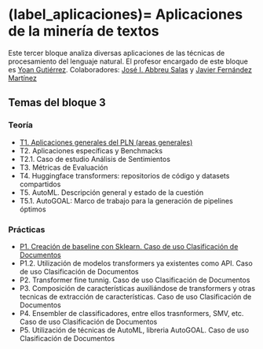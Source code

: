 
(label_aplicaciones)=
Aplicaciones de la minería de textos
====================================

Este tercer bloque analiza diversas aplicaciones de las técnicas de procesamiento del lenguaje natural. El profesor encargado de este bloque es [Yoan Gutiérrez][yoan url]. Colaboradores: [José I. Abbreu Salas][abreu url]  y [Javier Fernández Martínez][javi url]

## Temas del bloque 3


### Teoría

- [T1. Aplicaciones generales del PLN (areas generales)][T1]
- T2. Aplicaciones específicas y Benchmacks
- T2.1. Caso de estudio Análisis de Sentimientos
- T3. Métricas de Evaluación
- T4. Huggingface transformers: repositorios de código y datasets compartidos
- T5. AutoML. Descripción general y estado de la cuestión
- T5.1. AutoGOAL: Marco de trabajo para la generación de pipelines óptimos

### Prácticas

- [P1. Creación de baseline con Sklearn. Caso de uso Clasificación de Documentos][p1]
- P1.2. Utilización de modelos transformers ya existentes como API. Caso de uso Clasificación de Documentos
- P2. Transformer fine tunnig. Caso de uso Clasificación de Documentos
- P3. Composición de características auxiliándose de transformers y otras tecnicas de extracción de  características. Caso de uso Clasificación de Documentos
- P4. Ensembler de classificadores, entre ellos trasnformers, SMV, etc.  Caso de uso Clasificación  de Documentos
- P5. Utilización de técnicas de AutoML, libreria AutoGOAL.  Caso de uso Clasificación de Documentos


[abreu url]: https://scholar.google.es/citations?user=62u6KEkAAAAJ&hl=es
[javi url]: https://cvnet.cpd.ua.es/curriculum-breve/es/fernandez-martinez-javier/321
[yoan url]: https://cvnet.cpd.ua.es/curriculum-breve/es/gutierrez-vazquez-yoan/49618  

[t1]: https://jaspock.github.io/mtextos/bloque3_t1_aplicaciones.html
[t2]: https://jaspock.github.io/mtextos/bloque3_t2_subaplicaciones-benchmarks.md
[t2.1]: https://jaspock.github.io/mtextos/bloque3_t2.1_analisis_sentimientos.md
[t3]: https://jaspock.github.io/mtextos/bloque3_t3.1_metricas.md
[t4]: https://jaspock.github.io/mtextos/bloque3_t4_huggingface.md
[t5]: https://jaspock.github.io/mtextos/bloque3_t5_automl.md
[t5.1]: https://jaspock.github.io/mtextos/bloque3_t5.1_autogoal.md

[p1]: https://jaspock.github.io/mtextos/bloque3_p1_SA-Pipeline-Reviews.html
[p2]: https://jaspock.github.io/mtextos/bloque3_p2_SA-Transformers-Basic.md
[p3]: https://jaspock.github.io/mtextos/bloque3_p3_SA-Transformers-Training-FineTuning.md
[p4]: https://jaspock.github.io/mtextos/bloque3_p4_SA-Transformers-Training-Custom.md
[p5]: https://jaspock.github.io/mtextos/bloque3_p5-SA-Ensemble.md
[p6]: https://jaspock.github.io/mtextos/bloque3_p6_SA-AutoGOAL.md